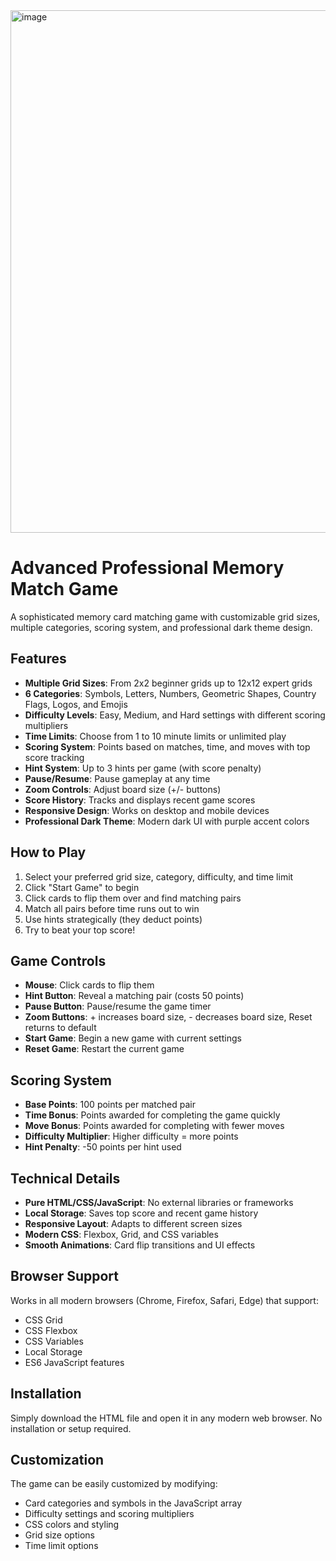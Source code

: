<img width="630" height="836" alt="image" src="https://github.com/user-attachments/assets/fa2ae45a-4281-45e2-a778-82f508dcc6b9" />

# Advanced Professional Memory Match Game

A sophisticated memory card matching game with customizable grid sizes, multiple categories, scoring system, and professional dark theme design.

## Features

- **Multiple Grid Sizes**: From 2x2 beginner grids up to 12x12 expert grids
- **6 Categories**: Symbols, Letters, Numbers, Geometric Shapes, Country Flags, Logos, and Emojis
- **Difficulty Levels**: Easy, Medium, and Hard settings with different scoring multipliers
- **Time Limits**: Choose from 1 to 10 minute limits or unlimited play
- **Scoring System**: Points based on matches, time, and moves with top score tracking
- **Hint System**: Up to 3 hints per game (with score penalty)
- **Pause/Resume**: Pause gameplay at any time
- **Zoom Controls**: Adjust board size (+/- buttons)
- **Score History**: Tracks and displays recent game scores
- **Responsive Design**: Works on desktop and mobile devices
- **Professional Dark Theme**: Modern dark UI with purple accent colors

## How to Play

1. Select your preferred grid size, category, difficulty, and time limit
2. Click "Start Game" to begin
3. Click cards to flip them over and find matching pairs
4. Match all pairs before time runs out to win
5. Use hints strategically (they deduct points)
6. Try to beat your top score!

## Game Controls

- **Mouse**: Click cards to flip them
- **Hint Button**: Reveal a matching pair (costs 50 points)
- **Pause Button**: Pause/resume the game timer
- **Zoom Buttons**: + increases board size, - decreases board size, Reset returns to default
- **Start Game**: Begin a new game with current settings
- **Reset Game**: Restart the current game

## Scoring System

- **Base Points**: 100 points per matched pair
- **Time Bonus**: Points awarded for completing the game quickly
- **Move Bonus**: Points awarded for completing with fewer moves
- **Difficulty Multiplier**: Higher difficulty = more points
- **Hint Penalty**: -50 points per hint used

## Technical Details

- **Pure HTML/CSS/JavaScript**: No external libraries or frameworks
- **Local Storage**: Saves top score and recent game history
- **Responsive Layout**: Adapts to different screen sizes
- **Modern CSS**: Flexbox, Grid, and CSS variables
- **Smooth Animations**: Card flip transitions and UI effects

## Browser Support

Works in all modern browsers (Chrome, Firefox, Safari, Edge) that support:
- CSS Grid
- CSS Flexbox
- CSS Variables
- Local Storage
- ES6 JavaScript features

## Installation

Simply download the HTML file and open it in any modern web browser. No installation or setup required.

## Customization

The game can be easily customized by modifying:
- Card categories and symbols in the JavaScript array
- Difficulty settings and scoring multipliers
- CSS colors and styling
- Grid size options
- Time limit options

